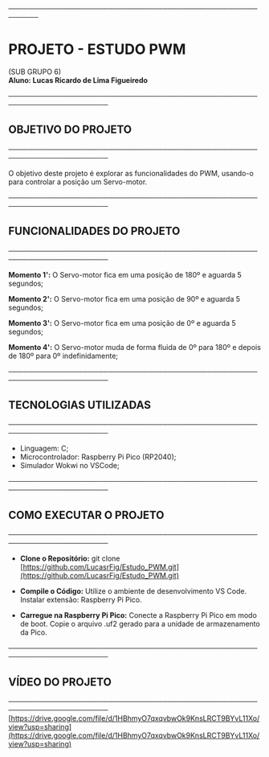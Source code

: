 ────────────────────────────────────────────────────────  
# PROJETO - ESTUDO PWM
(SUB GRUPO 6)  
**Aluno: Lucas Ricardo de Lima Figueiredo** 

──────────────────────────────────────────────────────────────────────  
## OBJETIVO DO PROJETO  
──────────────────────────────────────────────────────────────────────  

O objetivo deste projeto é explorar as funcionalidades do PWM, usando-o para controlar a posição um Servo-motor.

──────────────────────────────────────────────────────────────────────  
## FUNCIONALIDADES DO PROJETO  
──────────────────────────────────────────────────────────────────────  

**Momento 1':** O Servo-motor fica em uma posição de 180º e aguarda 5 segundos;

**Momento 2':** O Servo-motor fica em uma posição de 90º e aguarda 5 segundos;

**Momento 3':** O Servo-motor fica em uma posição de 0º e aguarda 5 segundos;

**Momento 4':** O Servo-motor muda de forma fluida de 0º para 180º e depois de 180º para 0º indefinidamente;

──────────────────────────────────────────────────────────────────────  
## TECNOLOGIAS UTILIZADAS  
──────────────────────────────────────────────────────────────────────  
- Linguagem: C;
- Microcontrolador: Raspberry Pi Pico (RP2040);
- Simulador Wokwi no VSCode;

──────────────────────────────────────────────────────────────────────  
## COMO EXECUTAR O PROJETO
──────────────────────────────────────────────────────────────────────  
- **Clone o Repositório:**
  git clone [https://github.com/LucasrFig/Estudo_PWM.git](https://github.com/LucasrFig/Estudo_PWM.git)
  
- **Compile o Código:**
  Utilize o ambiente de desenvolvimento VS Code. 
  Instalar extensão: Raspberry Pi Pico.

- **Carregue na Raspberry Pi Pico:**
  Conecte a Raspberry Pi Pico em modo de boot.
  Copie o arquivo .uf2 gerado para a unidade de armazenamento da Pico.

──────────────────────────────────────────────────────────────────────  
## VÍDEO DO PROJETO  
────────────────────────────────────────────────────────────────────── 
[https://drive.google.com/file/d/1HBhmyO7qxqvbwOk9KnsLRCT9BYvL11Xo/view?usp=sharing](https://drive.google.com/file/d/1HBhmyO7qxqvbwOk9KnsLRCT9BYvL11Xo/view?usp=sharing)


